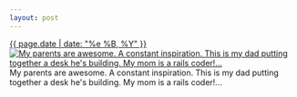 ```yaml
---
layout: post
---
```


<p>
  <time><a href="/314">{{ page.date | date: "%e %B, %Y" }}</a></time>
  <a href="/314"><img src="{{ site.assets_url }}/314-640.jpg" srcset="{{ site.assets_url }}/314-1280.jpg 1280w, {{ site.assets_url }}/314-960.jpg 960w, {{ site.assets_url }}/314-640.jpg 640w, {{ site.assets_url }}/314-320.jpg 320w" sizes="(min-width: 700px) 50vw, calc(100vw - 2rem)" alt="My parents are awesome. A constant inspiration. This is my dad putting together a desk he&#x27;s building. My mom is a rails coder!..." /></a>
  <span>My parents are awesome. A constant inspiration. This is my dad putting together a desk he&#x27;s building. My mom is a rails coder!...</span>
</p>
